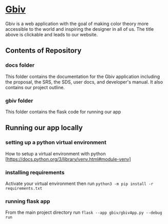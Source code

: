 # [Gbiv](http://skumperdump.pythonanywhere.com/)


Gbiv is a web application with the goal of making color theory more accessible to the world and inspiring the designer in all of us. The title above is clickable and leads to our website.


## Contents of Repository


### docs folder

This folder contains the documentation for the Gbiv application including the proposal, the SRS, the SDS, user docs, and developer's manual. It also contains our project outline.

### gbiv folder

This folder contains the flask code for running our app


## Running our app locally


### setting up a python virtual environment

How to setup a virtual environment with python [https://docs.python.org/3/library/venv.html#module-venv]

### installing requirements 

Activate your virtual environment then run `python3 -m pip install -r requirements.txt`

### running flask app

From the main project directory run `flask --app gbiv/gbivApp.py --debug run`
